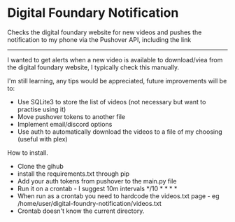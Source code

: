 # Digital Foundary Notification
Checks the digital foundary website for new videos and pushes the notification to my phone via the Pushover API, including the link

----
I wanted to get alerts when a new video is available to download/viea from the digital foundary website, I typically check this manually.

I'm still learning, any tips would be appreciated, future improvements will be to:
- Use SQLite3 to store the list of videos (not necessary but want to practise using it)
- Move pushover tokens to another file
- Implement email/discord options
- Use auth to automatically download the videos to a file of my choosing (useful with plex)

How to install.
- Clone the gihub
- install the requirements.txt through pip
- Add your auth tokens from pushover to the main.py file
- Run it on a crontab - I suggest 10m intervals */10 * * * *
- When run as a crontab you need to hardcode the videos.txt page - eg /home/user/digital-foundry-notification/videos.txt
- Crontab doesn't know the current directory.

